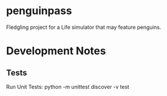 # penguinpass
Fledgling project for a Life simulator that may feature penguins.

# Development Notes

## Tests

Run Unit Tests:
   python -m unittest discover -v test